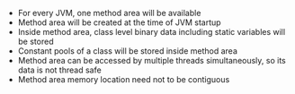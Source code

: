 - For every JVM, one method area will be available
- Method area will be created at the time of JVM startup
- Inside method area, class level binary data including static variables will be stored
- Constant pools of a class will be stored inside method area
- Method area can be accessed by multiple threads simultaneously, so its data is not thread safe
- Method area memory location need not to be contiguous